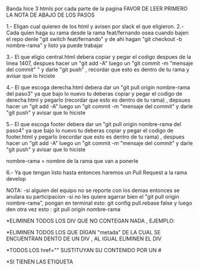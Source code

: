 Banda hice 3 htmls por cada parte de la pagina 
FAVOR DE LEER PRIMERO LA NOTA DE ABAJO DE LOS PASOS


1.- Eligan cual quieren de los html y avisen por slack el que eligieron. 
2.- Cada quien haga su rama desde la rama feat/fernando osea cuando bajen el repo denle "git switch feat/fernando" y de ahi hagan "git checkout -b nombre-rama" y listo ya puede trabajar 


3.- El que eligio central.html debera copiar y pegar el codigo despues de la linea 1407, despues hacer un "git add -A" luego un "git commit -m "mensaje del commit" " y darle "git push" , recordar que esto es dentro de tu rama y avisar que lo hiciste

4.- El que escoga derecha.html debera dar un "git pull origin nombre-rama del paso3" ya que bajo lo nuevo tu deberas copiar y pegar el codigo de derecha.html y pegarlo (recordar que esto es dentro de tu rama) , depsues hacer un "git add -A" luego un "git commit -m "mensaje del commit" y darle "git push" y avisar que lo hiciste

5.- El que escoga footer debera dar un "git pull origin nombre-rama del paso4" ya que bajo lo nuevo tu deberas copiar y pegar el codigo de footer.html y pegarlo (recordar que esto es dentro de tu rama) , despues hacer un "git add -A" luego un "git commit -m "mensaje del commit" y darle "git push" y avisar que lo hiciste

nombre-rama = nombre de la rama que van a ponerle


6.- Ya que tengan listo hasta entonces haremos un Pull Request a la rama develop


NOTA: 
-si alguien del equipo no se reporte con los demas entonces se anulara su participacion 
-si no les quiere agarrar bien el "git pull origin nombre-rama", pongan en terminal esto: git config pull.rebase false 
y luego den otra vez esto : git pull origin nombre-rama

*ELIMINEN TODOS LOS DIV QUE NO CONTEGAN NADA , EJEMPLO:
<div
      id="base-payment-pointer"
      data-payment-pointer="$ilp.uphold.com/24HhrUGG7ekn"
    ></div>

*ELIMINEN TODOS LOS QUE DIGAN "metada" DE LA CUAL SE ENCUENTRAN DENTO DE UN DIV , AL IGUAL ELIMINEN EL DIV

*TODOS LOS href="" SUSTITUYAN SU CONTENIDO POR UN # 

*SI TIENEN LAS ETIQUETA <style> COPIEN SU CONTENIDO Y PONGANLO EN EL ARCHIVO main.scss QUE ESTA DENTO DE LA CARPETA scss Y DESPUES ELIMIEN LA ETIQUETAS <style> DEL HTML

**SI TIENEN DUDAS FAVOR DE COMENTAR EN EL GRUPO QUE SE CREO**